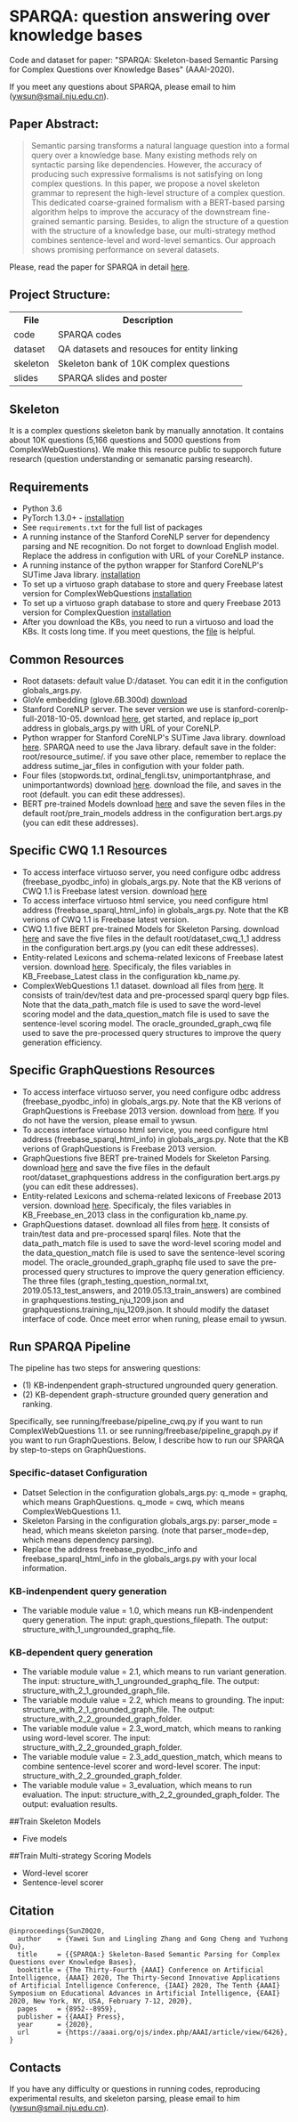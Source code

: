 # SPARQA: question answering over knowledge bases

Code and dataset for paper: "SPARQA: Skeleton-based Semantic Parsing for Complex Questions over Knowledge Bases" (AAAI-2020).

If you meet any questions about SPARQA, please email to him (ywsun@smail.nju.edu.cn).

## Paper Abstract:
> Semantic parsing transforms a natural language question into a formal query over a knowledge base. Many existing methods rely on syntactic parsing like dependencies. However, the accuracy of producing such expressive formalisms is not satisfying on long complex questions. In this paper, we propose a novel skeleton grammar to represent the high-level structure of a complex question. This dedicated coarse-grained formalism with a BERT-based parsing algorithm helps to improve the accuracy of the downstream fine-grained semantic parsing. Besides, to align the structure of a question with the structure of a knowledge base, our multi-strategy method combines sentence-level and word-level semantics. Our approach shows promising performance on several datasets.

Please, read the paper for SPARQA in detail [here](https://www.aaai.org/Papers/AAAI/2020GB/AAAI-SunY.3419.pdf).

## Project Structure:

<table>
    <tr>
        <th>File</th><th>Description</th>
    </tr>
    <tr>
        <td>code</td><td>SPARQA codes</td>
    </tr>
    <tr>
        <td>dataset</td><td>QA datasets and resouces for entity linking</td>
    </tr>
    <tr>
        <td>skeleton</td><td>Skeleton bank of 10K complex questions</td>
    </tr>
    <tr>
        <td>slides</td><td>SPARQA slides and poster</td>
    </tr>
</table>
 
## Skeleton
It is a complex questions skeleton bank by manually annotation. It contains about 10K questions (5,166 questions and 5000 questions from ComplexWebQuestions). We make this resource public to supporch future research (question understanding or semanatic parsing research).

## Requirements
* Python 3.6
* PyTorch 1.3.0+ - [installation](http://pytorch.org/)
* See `requirements.txt` for the full list of packages
* A running instance of the Stanford CoreNLP server for dependency parsing and NE recognition. Do not forget to download English model. Replace the address in configution with URL of your CoreNLP instance.
* A running instance of the python wrapper for Stanford CoreNLP's SUTime Java library. [installation](https://github.com/FraBle/python-sutime)
* To set up a virtuoso graph database to store and query Freebase latest version for ComplexWebQuestions [installation](https://developers.google.com/freebase)
* To set up a virtuoso graph database to store and query Freebase 2013 version for ComplexQuestion [installation](https://github.com/percyliang/sempre)
* After you download the KBs, you need to run a virtuoso and load the KBs. It costs long time. If you meet questions, the [file](http://ws.nju.edu.cn/blog/2017/03/virtuoso%E5%AE%89%E8%A3%85%E5%92%8C%E5%AF%BC%E5%85%A5%E6%95%B0%E6%8D%AE/) is helpful. 

## Common Resources
* Root datasets: default value D:/dataset. You can edit it in the configution globals_args.py. 
* GloVe embedding (glove.6B.300d) [download](https://nlp.stanford.edu/projects/glove/)
* Stanford CoreNLP server. The sever version we use is stanford-corenlp-full-2018-10-05. download [here](https://stanfordnlp.github.io/CoreNLP/corenlp-server.html), get started, and replace ip_port address in globals_args.py with URL of your CoreNLP.
* Python wrapper for Stanford CoreNLP's SUTime Java library. download [here](https://github.com/FraBle/python-sutime). SPARQA need to use the Java library. default save in the folder: root/resource_sutime/. if you save other place, remember to replace the address sutime_jar_files in configution with your folder path.
* Four files (stopwords.txt, ordinal_fengli.tsv, unimportantphrase, and unimportantwords) download [here](https://drive.google.com/open?id=1AW5rT5MaZrDkc2rNz0TZhDJaQVQwJgT4). download the file, and saves in the root (default. you can edit these addresses).
* BERT pre-trained Models download [here](https://drive.google.com/drive/folders/1tlUF7ALLLXiHu280gPdlVyQlGvJFklGC) and save the seven files in the default root/pre_train_models address in the configuration bert.args.py (you can edit these addresses).

## Specific CWQ 1.1 Resources
* To access interface virtuoso server, you need configure odbc address (freebase_pyodbc_info) in globals_args.py. Note that the KB verions of CWQ 1.1 is Freebase latest version. download [here](https://stanfordnlp.github.io/CoreNLP/corenlp-server.html)
* To access interface virtuoso html service, you need configure html address (freebase_sparql_html_info) in globals_args.py. Note that the KB verions of CWQ 1.1 is Freebase latest version.
* CWQ 1.1 five BERT pre-trained Models for Skeleton Parsing. download [here](https://drive.google.com/drive/folders/1t4Rb2feVOSGF_5lRBHwrB_GfxyL2rqby) and save the five files in the default root/dataset_cwq_1_1 address in the configuration bert.args.py (you can edit these addresses).
* Entity-related Lexicons and schema-related lexicons of Freebase latest version. download [here](https://drive.google.com/drive/folders/1t4Rb2feVOSGF_5lRBHwrB_GfxyL2rqby). Specificaly, the files variables in KB_Freebase_Latest class in the configuration kb_name.py.
* ComplexWebQuestions 1.1 dataset. download all files from [here](https://github.com/nju-websoft/SPARQA/tree/master/dataset/complexwebquestions). It consists of train/dev/test data and pre-processed sparql query bgp files. Note that the data_path_match file is used to save the word-level scoring model and the data_question_match file is used to save the sentence-level scoring model. The oracle_grounded_graph_cwq file used to save the pre-processed query structures to improve the query generation efficiency.

## Specific GraphQuestions Resources
* To access interface virtuoso server, you need configure odbc address (freebase_pyodbc_info) in globals_args.py. Note that the KB verions of GraphQuestions is Freebase 2013 version. download from [here](https://github.com/ysu1989/GraphQuestions). If you do not have the version, please email to ywsun.
* To access interface virtuoso html service, you need configure html address (freebase_sparql_html_info) in globals_args.py. Note that the KB verions of GraphQuestions is Freebase 2013 version.
* GraphQuestions five BERT pre-trained Models for Skeleton Parsing. download [here](https://drive.google.com/drive/folders/1Mjpan599INCVRgRQTsirgVdyt29iKblO) and save the five files in the default root/dataset_graphquestions address in the configuration bert.args.py (you can edit these addresses).
* Entity-related Lexicons and schema-related lexicons of Freebase 2013 version. download [here](https://drive.google.com/drive/folders/1Mjpan599INCVRgRQTsirgVdyt29iKblO). Specificaly, the files variables in KB_Freebase_en_2013 class in the configuration kb_name.py.
* GraphQuestions dataset. download all files from [here](https://github.com/nju-websoft/SPARQA/tree/master/dataset/graphquestions). It consists of train/test data and pre-processed sparql files. Note that the data_path_match file is used to save the word-level scoring model and the data_question_match file is used to save the sentence-level scoring model. The oracle_grounded_graph_graphq file used to save the pre-processed query structures to improve the query generation efficiency. The three files (graph_testing_question_normal.txt, 2019.05.13_test_answers, and 2019.05.13_train_answers) are combined in graphquestions.testing_nju_1209.json and graphquestions.training_nju_1209.json. It should modify the dataset interface of code. Once meet error when runing, please email to ywsun.

## Run SPARQA Pipeline
The pipeline has two steps for answering questions: 

* (1) KB-indenpendent graph-structured ungrounded query generation.
* (2) KB-dependent graph-structure grounded query generation and ranking.

Specifically, see running/freebase/pipeline_cwq.py if you want to run ComplexWebQuestions 1.1. or see running/freebase/pipeline_grapqh.py if you want to run GraphQuestions.
Below, I describe how to run our SPARQA by step-to-steps on GraphQuestions.

### Specific-dataset Configuration

* Datset Selection in the configuration globals_args.py: q_mode = graphq, which means GraphQuestions. q_mode = cwq, which means ComplexWebQuestions 1.1.
* Skeleton Parsing in the configuration globals_args.py: parser_mode = head, which means skeleton parsing. (note that parser_mode=dep, which means dependency parsing).
* Replace the address freebase_pyodbc_info and freebase_sparql_html_info in the globals_args.py with your local information.

### KB-indenpendent query generation
* The variable module value = 1.0, which means run KB-indenpendent query generation. The input: graph_questions_filepath. The output: structure_with_1_ungrounded_graphq_file.

### KB-dependent query generation
* The variable module value = 2.1, which means to run variant generation. The input: structure_with_1_ungrounded_graphq_file. The output: structure_with_2_1_grounded_graph_file.
* The variable module value = 2.2, which means to grounding. The input: structure_with_2_1_grounded_graph_file. The output: structure_with_2_2_grounded_graph_folder.
* The variable module value = 2.3_word_match, which means to ranking using word-level scorer. The input: structure_with_2_2_grounded_graph_folder.
* The variable module value = 2.3_add_question_match, which means to combine sentence-level scorer and word-level scorer. The input: structure_with_2_2_grounded_graph_folder.
* The variable module value = 3_evaluation, which means to run evaluation. The input: structure_with_2_2_grounded_graph_folder. The output: evaluation results.
  
##Train Skeleton Models
* Five models

##Train Multi-strategy Scoring Models
* Word-level scorer
* Sentence-level scorer

## Citation

	@inproceedings{SunZ0Q20,
	  author    = {Yawei Sun and Lingling Zhang and Gong Cheng and Yuzhong Qu},
	  title     = {{SPARQA:} Skeleton-Based Semantic Parsing for Complex Questions over Knowledge Bases},
	  booktitle = {The Thirty-Fourth {AAAI} Conference on Artificial Intelligence, {AAAI} 2020, The Thirty-Second Innovative Applications of Artificial Intelligence Conference, {IAAI} 2020, The Tenth {AAAI} Symposium on Educational Advances in Artificial Intelligence, {EAAI} 2020, New York, NY, USA, February 7-12, 2020},
	  pages     = {8952--8959},
	  publisher = {{AAAI} Press},
	  year      = {2020},
	  url       = {https://aaai.org/ojs/index.php/AAAI/article/view/6426},
	}

## Contacts
If you have any difficulty or questions in running codes, reproducing experimental results, and skeleton parsing, please email to him (ywsun@smail.nju.edu.cn).
